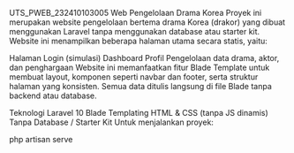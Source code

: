 UTS_PWEB_232410103005
Web Pengelolaan Drama Korea
Proyek ini merupakan website pengelolaan bertema drama Korea (drakor) yang dibuat menggunakan Laravel tanpa menggunakan database atau starter kit. Website ini menampilkan beberapa halaman utama secara statis, yaitu:

Halaman Login (simulasi)
Dashboard
Profil
Pengelolaan data drama, aktor, dan penghargaan
Website ini memanfaatkan fitur Blade Template untuk membuat layout, komponen seperti navbar dan footer, serta struktur halaman yang konsisten. Semua data ditulis langsung di file Blade tanpa backend atau database.

Teknologi
Laravel 10
Blade Templating
HTML & CSS (tanpa JS dinamis)
Tanpa Database / Starter Kit
Untuk menjalankan proyek:

php artisan serve

